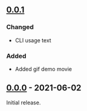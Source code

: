 ## [0.0.1]
### Changed
- CLI usage text

### Added
- Added gif demo movie

## [0.0.0] - 2021-06-02
Initial release.

<!-- [Unreleased]: https://github.com/Chia-Mine/chia-agent/compare/v0.0.1...v0.0.2 -->
[0.0.1]: https://github.com/Chia-Mine/plot-log-analyzer/compare/v0.0.0...v0.0.1
[0.0.0]: https://github.com/Chia-Mine/plot-log-analyzer/releases/tag/v0.0.0
